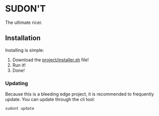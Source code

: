 # SUDON'T
The ultimate ricer.

## Installation
Installing is simple:
1. Download the [project/installer.sh](project/installer.sh) file!
2. Run it!
3. Done!
### Updating
Because this is a bleeding edge project, it is recommended to frequently update.
You can update through the cli tool:
```
sudont update
```
